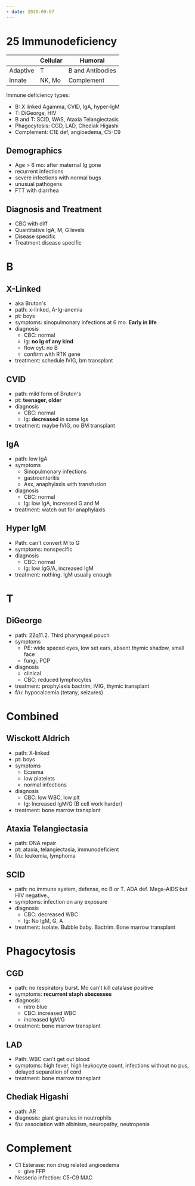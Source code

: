 ```yaml
---
- date: 2020-09-07
---
```


# 25 Immunodeficiency

<!-- ignore.. -->

|          | Cellular | Humoral          |
| -------- | -------- | ---------------- |
| Adaptive | T        | B and Antibodies |
| Innate   | NK, Mo   | Complement       |

Immune deficiency types:

- B: X linked Agamma, CVID, IgA, hyper-IgM
- T: DiGeorge, HIV
- B and T: SCID, WAS, Ataxia Telangiectasis
- Phagocytosis: CGD, LAD, Chediak Higashi
- Complement: C1E def, angioedema, C5-C9

## Demographics

- Age > 6 mo: after maternal Ig gone
- recurrent infections
- severe infections with normal bugs
- unusual pathogens
- FTT with diarrhea

## Diagnosis and Treatment

- CBC with diff
- Quantitative IgA, M, G levels
- Disease specific
- Treatment disease specific

# B

## X-Linked

- aka Bruton's
- path: x-linked, A-Ig-anemia
- pt: boys
- symptoms: sinopulmonary infections at 6 mo. **Early in life**
- diagnosis
	- CBC: normal
	- Ig: **no Ig of any kind**
	- flow cyt: no B
	- confirm with RTK gene
- treatment: schedule IVIG, bm transplant

## CVID

- path: mild form of Bruton's
- pt: **teenager, older**
- diagnosis
	- CBC: normal
	- Ig: **decreased** in some Igs
- treatment: maybe IVIG, no BM transplant

## IgA

- path: low IgA
- symptoms
	- Sinopulmonary infections
	- gastroenteritis
	- Asx, anaphylaxis with transfusion
- diagnosis
	- CBC: normal
	- Ig: low IgA, increased G and M
- treatment: watch out for anaphylaxis

## Hyper IgM

<!-- hyper IgM treatment.. -->

- Path: can't convert M to G
- symptoms: nonspecific
- diagnosis
	- CBC: normal
	- Ig: low IgG/A, increased IgM
- treatment: nothing. IgM usually enough

# T

<!-- ignore.. -->

## DiGeorge

- path: 22q11.2. Third pharyngeal pouch
- symptoms
	- PE: wide spaced eyes, low set ears, absent thymic shadow, small face
	- fungi, PCP
- diagnosis
	- clinical
	- CBC: reduced lymphocytes
- treatment: prophylaxis bactrim, IVIG, thymic transplant
- f/u: hypocalcemia (tetany, seizures)

# Combined

## Wisckott Aldrich

- path: X-linked
- pt: boys
- symptoms
	- Eczema
	- low platelets
	- normal infections
- diagnosis
	- CBC: low WBC, low plt
	- Ig: Increased IgM/G (B cell work harder)
- treatment: bone marrow transplant

## Ataxia Telangiectasia

- path: DNA repair
- pt: ataxia, telangiectasia, immunodeficient
- f/u: leukemia, lymphoma

## SCID

<!-- SCID path, symptoms, diagnosis, treatment -->

- path: no immune system, defense, no B or T. ADA def. Mega-AIDS but HIV negative.,
- symptoms: infection on any exposure
- diagnosis
	- CBC: decreased WBC
	- Ig: No IgM, G, A
- treatment: isolate. Bubble baby. Bactrim. Bone marrow transplant

# Phagocytosis

<!-- ignore.. -->

## CGD

- path: no respiratory burst. Mo can't kill catalase positive
- symptoms: **recurrent staph abscesses**
- diagnosis:
	- nitro blue
	- CBC: increased WBC
	- increased IgM/G
- treatment: bone marrow transplant

## LAD

- Path: WBC can't get out blood
- symptoms: high fever, high leukocyte count, infections without no pus, delayed separation of cord
- treatment: bone marrow transplant

## Chediak Higashi

- path: AR
- diagnosis: giant granules in neutrophils
- f/u: association with albinism, neuropathy, neutropenia

# Complement

- C1 Esterase: non drug related angioedema
	- give FFP
- Nesseria infection: C5-C9 MAC
